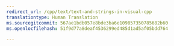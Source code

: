 ```yaml
---
redirect_url: /cpp/text/text-and-strings-in-visual-cpp
translationtype: Human Translation
ms.sourcegitcommit: 567ae1bdb057e8bde3ba6e109857350785682b60
ms.openlocfilehash: 51f9d77a8deaf4536299ed485d1ad5af05bdd764

---
```




<!--HONumber=Jan17_HO1-->


